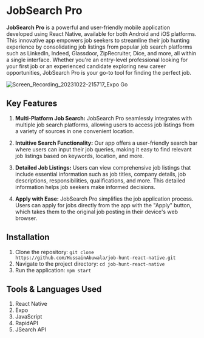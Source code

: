 # JobSearch Pro

**JobSearch Pro** is a powerful and user-friendly mobile application developed using React Native, available for both Android and iOS platforms. This innovative app empowers job seekers to streamline their job hunting experience by consolidating job listings from popular job search platforms such as LinkedIn, Indeed, Glassdoor, ZipRecruiter, Dice, and more, all within a single interface. Whether you're an entry-level professional looking for your first job or an experienced candidate exploring new career opportunities, JobSearch Pro is your go-to tool for finding the perfect job.

![Screen_Recording_20231022-215717_Expo Go](https://github.com/HussainAbuwala/job-hunt-react-native/assets/77569166/64335bbb-4ed3-48aa-a37f-2062013d99a5)

## Key Features

1. **Multi-Platform Job Search:** JobSearch Pro seamlessly integrates with multiple job search platforms, allowing users to access job listings from a variety of sources in one convenient location.

2. **Intuitive Search Functionality:** Our app offers a user-friendly search bar where users can input their job queries, making it easy to find relevant job listings based on keywords, location, and more.

3. **Detailed Job Listings:** Users can view comprehensive job listings that include essential information such as job titles, company details, job descriptions, responsibilities, qualifications, and more. This detailed information helps job seekers make informed decisions.

4. **Apply with Ease:** JobSearch Pro simplifies the job application process. Users can apply for jobs directly from the app with the "Apply" button, which takes them to the original job posting in their device's web browser.

## Installation

1. Clone the repository: `git clone https://github.com/HussainAbuwala/job-hunt-react-native.git`
2. Navigate to the project directory: `cd job-hunt-react-native`
3. Run the application: `npm start`

## Tools & Languages Used

1. React Native
2. Expo
3. JavaScript
4. RapidAPI
5. JSearch API

